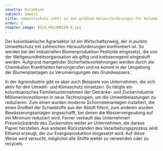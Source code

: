 ```yaml
---
country: Kolumbien
subject: Umwelt
title: «Umweltschutz zählt zu den größten Herausforderungen für Kolumbien»
order: 3
chapter_image: BILD_KOLUMBIEN-9.jpg
---
```

<div class="content" markdown="1">
Der kolumbianische Agrarsektor ist ein Wirtschaftszweig, der in punkto Umweltschutz mit zahlreichen Herausforderungen konfrontiert ist. So werden bei der industriellen Blumenproduktion Pestizide eingesetzt, die von der Weltgesundheitsorganisation als giftig und krebserregend eingestuft werden. Aufgrund mangelnder Sicherheitsvorkehrungen werden durch die Chemikalien Krankheiten hervorgerufen und es kommt in der Umgebung der Blumenplantagen zu Verunreinigungen des Grundwassers.

In der Agroindustrie gibt es aber auch Beispiele von Unternehmen, die sich aktiv für den Umwelt- und Klimaschutz einsetzen. So tätigte ein kolumbianisches Familienunternehmen der Getränke- und Zuckerindustrie Millioneninvestitionen in neue Technologien, um die Umweltbelastungen zu reduzieren. Zum einen wurden moderne Schornsteinanlagen installiert, die einen Großteil der Schadstoffe aus der Abluft filtern, zum anderen wurden Bewässerungsanlagen angeschafft, bei denen die Wasservergeudung auf ein Minimum reduziert wird. Ferner verkauft das Unternehmen Pressrückstände des Zuckerrohrs weiter an Unternehmen, die daraus Papier herstellen. Aus anderen Rückständen des Verarbeitungsprozess wird Ethanol erzeugt, der zur Energieproduktion eingesetzt wird. Auf diese Weise wird versucht, möglichst alle Stoffe weiter zu verwenden oder zu recyceln.
</div>
